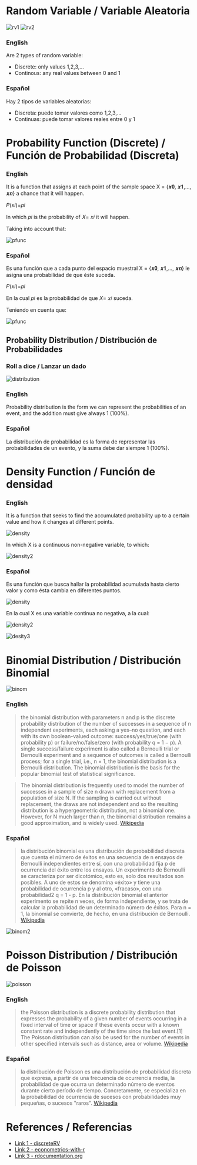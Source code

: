 # Random Variable / Variable Aleatoria

![rv1](https://upload.wikimedia.org/wikipedia/commons/thumb/c/c4/Random_Variable_as_a_Function-en.svg/1200px-Random_Variable_as_a_Function-en.svg.png)
![rv2](https://www.mathsisfun.com/data/images/random-variable-1.svg)

### English
Are 2 types of random variable:
- Discrete: only values 1,2,3,...
- Continous: any real values between 0 and 1

### Español
Hay 2 tipos de variables aleatorias:
- Discreta: puede tomar valores como 1,2,3,...
- Continuas: puede tomar valores reales entre 0 y 1

# Probability Function (Discrete) / Función de Probabilidad (Discreta)

### English

It is a function that assigns at each point of the sample space X = {𝒙𝟎, 𝒙𝟏,…, 𝒙𝒏} a chance that it will happen.

𝑃(𝑥𝑖)=𝑝𝑖

In which 𝑝𝑖 is the probability of 𝑋= 𝑥𝑖 it will happen.

Taking into account that:

![pfunc](https://wikimedia.org/api/rest_v1/media/math/render/svg/0e348c109ba127fc624e3e750fc03f4dee89048b)

### Español

Es una función que a cada punto del espacio muestral X = {𝒙𝟎, 𝒙𝟏,…, 𝒙𝒏} le asigna una probabilidad de que éste suceda.

𝑃(𝑥𝑖)=𝑝𝑖

En la cual 𝑝𝑖 es la probabilidad de que 𝑋= 𝑥𝑖 suceda.

Teniendo en cuenta que:

![pfunc](https://wikimedia.org/api/rest_v1/media/math/render/svg/0e348c109ba127fc624e3e750fc03f4dee89048b)

## Probability Distribution / Distribución de Probabilidades

### Roll a dice / Lanzar un dado
![distribution](src/Distribution.png)

### English

Probability distribution is the form we can represent the probabilities of an event, and the addition must give always 1 (100%).

### Español 

La distribución de probabilidad es la forma de representar las probabilidades de un evento, y la suma debe dar siempre 1 (100%).

# Density Function / Función de densidad

### English

It is a function that seeks to find the accumulated probability up to a certain value and how it changes at different points.

![density](https://wikimedia.org/api/rest_v1/media/math/render/svg/b88a30fa1292a22a753983e36882576f604e1314)

In which X is a continuous non-negative variable, to which:

![density2](https://wikimedia.org/api/rest_v1/media/math/render/svg/7d7da5c706793719911814ea9881bcdaaeed014d)


### Español

Es una función que busca hallar la probabilidad acumulada hasta cierto valor y como ésta cambia en diferentes puntos.

![density](https://wikimedia.org/api/rest_v1/media/math/render/svg/b88a30fa1292a22a753983e36882576f604e1314)

En la cual X es una variable continua no negativa, a la cual:

![density2](https://wikimedia.org/api/rest_v1/media/math/render/svg/7d7da5c706793719911814ea9881bcdaaeed014d)


![desity3](src/Density.png)


# Binomial Distribution / Distribución Binomial

![binom](https://www.onlinemathlearning.com/image-files/xbinomial-distribution-formula.png.pagespeed.ic.82Np1Wmmm6.png)

### English
> the binomial distribution with parameters n and p is the discrete probability distribution of the number of successes in a sequence of n independent experiments, each asking a yes–no question, and each with its own boolean-valued outcome: success/yes/true/one (with probability p) or failure/no/false/zero (with probability q = 1 − p). A single success/failure experiment is also called a Bernoulli trial or Bernoulli experiment and a sequence of outcomes is called a Bernoulli process; for a single trial, i.e., n = 1, the binomial distribution is a Bernoulli distribution. The binomial distribution is the basis for the popular binomial test of statistical significance.

> The binomial distribution is frequently used to model the number of successes in a sample of size n drawn with replacement from a population of size N. If the sampling is carried out without replacement, the draws are not independent and so the resulting distribution is a hypergeometric distribution, not a binomial one. However, for N much larger than n, the binomial distribution remains a good approximation, and is widely used. [Wikipedia](https://en.wikipedia.org/wiki/Binomial_distribution)

### Español
> la distribución binomial es una distribución de probabilidad discreta que cuenta el número de éxitos en una secuencia de n ensayos de Bernoulli independientes entre sí, con una probabilidad fija p de ocurrencia del éxito entre los ensayos. Un experimento de Bernoulli se caracteriza por ser dicotómico, esto es, solo dos resultados son posibles. A uno de estos se denomina «éxito» y tiene una probabilidad de ocurrencia p y al otro, «fracaso», con una probabilidad2​ q = 1 - p. En la distribución binomial el anterior experimento se repite n veces, de forma independiente, y se trata de calcular la probabilidad de un determinado número de éxitos. Para n = 1, la binomial se convierte, de hecho, en una distribución de Bernoulli. [Wikipedia](https://es.wikipedia.org/wiki/Distribuci%C3%B3n_binomial)


![binom2](src/binom.png)


# Poisson Distribution / Distribución de Poisson

![poisson](https://www.onlinemathlearning.com/image-files/xpoisson-distribution-formula.png.pagespeed.ic.s5RE-oEm0q.png)

### English
> the Poisson distribution is a discrete probability distribution that expresses the probability of a given number of events occurring in a fixed interval of time or space if these events occur with a known constant rate and independently of the time since the last event.[1] The Poisson distribution can also be used for the number of events in other specified intervals such as distance, area or volume. [Wikipedia](https://en.wikipedia.org/wiki/Poisson_distribution)


### Español
> la distribución de Poisson es una distribución de probabilidad discreta que expresa, a partir de una frecuencia de ocurrencia media, la probabilidad de que ocurra un determinado número de eventos durante cierto período de tiempo. Concretamente, se especializa en la probabilidad de ocurrencia de sucesos con probabilidades muy pequeñas, o sucesos "raros". [Wikipedia](https://es.wikipedia.org/wiki/Distribuci%C3%B3n_de_Poisson)


# References / Referencias
- [Link 1 - discreteRV](https://rpubs.com/jcross/discreteRV)
- [Link 2 - econometrics-with-r](https://www.econometrics-with-r.org/2-1-random-variables-and-probability-distributions.html)
- [Link 3 - rdocumentation.org](https://www.rdocumentation.org/packages/stats/versions/3.6.1/topics/density)